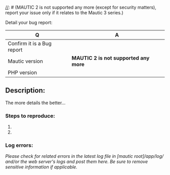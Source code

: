 [//]: # (READ THIS BEFORE PUBLISHING YOUR ISSUE)

[//]: # (Please post questions, support requests and feature requests/ideas at https://forum.mautic.org.)
[//]: # (Strictly follow the instructions hereunder, otherwise your issue will be closed for lack of information.)
[//]: # (DO NOT report security vulnerabilities here. Send them to security@mautic.com.)
[//]: # (MAUTIC 2 is not supported any more (except for security matters), report your issue only if it relates to the Mautic 3 series.)

Detail your bug report:

| Q  | A
| ---| ---
| Confirm it is a Bug report |
| Mautic version | **MAUTIC 2 is not supported any more**
| PHP version | 

[//]: # (Feature request? ---> Go to forum please ---> https://forum.mautic.org/c/ideas)
[//]: # (Enhancement? ---> Go to forum please ---> https://forum.mautic.org/c/ideas)
[//]: # (Need support, have questions? ---> Go to forum please ---> https://forum.mautic.org/c/support)

## Description:
The more details the better...


### Steps to reproduce:
1. 
2. 
 
### Log errors: 

_Please check for related errors in the latest log file in [mautic root]/app/log/ and/or the web server's logs and post them here. Be sure to remove sensitive information if applicable._ 
